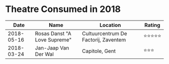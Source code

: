 # Theatre Consumed in 2018

| Date | Name | Location | Rating |
| --- | --- | --- | --- |
| 2018-05-16 | Rosas Danst "A Love Supreme" | Cultuurcentrum De Factorij, Zaventem | ⭐️⭐️⭐️⭐️⭐️ |
| 2018-03-24 | Jan-Jaap Van Der Wal | Capitole, Gent | ⭐️⭐️⭐️ |
